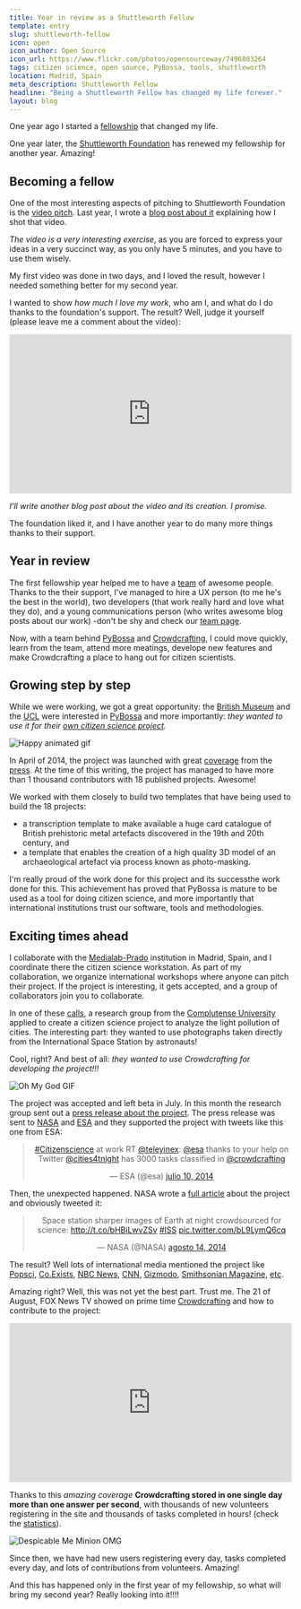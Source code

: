 ```yaml
---
title: Year in review as a Shuttleworth Fellow 
template: entry
slug: shuttleworth-fellow
icon: open
icon_author: Open Source
icon_url: https://www.flickr.com/photos/opensourceway/7496803264
tags: citizen science, open source, PyBossa, tools, shuttleworth
location: Madrid, Spain
meta_description: Shuttleworth Fellow
headline: "Being a Shuttleworth Fellow has changed my life forever."
layout: blog
---
```


One year ago I started a [fellowship](http://shuttleworthfoundation.org) that
changed my life.

One year later, the [Shuttleworth
Foundation](http://shuttleworthfoundation.org) has renewed my fellowship for
another year. Amazing!

<!--more-->

## Becoming a fellow

One of the most interesting aspects of pitching to Shuttleworth Foundation is
the [video pitch](https://shuttleworthfoundation.org/applications/). Last year, 
I wrote a [blog post about it](/blog/2013/09/23/video-tutorial.html) explaining
how I shot that video.

*The video is a very interesting exercise*, as you are forced to express your
ideas in a very succinct way, as you only have 5 minutes, and you have to use
them wisely. 

My first video was done in two days, and I loved the result, however I needed
something better for my second year. 

I wanted to show *how much I love my work*,
who am I, and what do I do thanks to the foundation's support. The result?
Well, judge it yourself (please leave me a comment about the video): 

<style>.embed-container { position: relative; padding-bottom: 56.25%; height: 0; overflow: hidden; max-width: 100%; height: auto; } .embed-container iframe, .embed-container object, .embed-container embed { position: absolute; top: 0; left: 0; width: 100%; height: 100%; }</style><div class='embed-container'><iframe src='http://www.youtube.com/embed/rQ3yLqdEhvc' frameborder='0' allowfullscreen></iframe></div>

*I'll write another blog post about the video and its creation. I promise.*

The foundation liked it, and I have another year to do many more things thanks
to their support. 

## Year in review

The first fellowship year helped me to have a [team](http://pybossa.com/about/)
of awesome people. Thanks to the their support, I've managed to
hire a UX person (to me he's the best in the world), two developers (that work
really hard and love what they do), and a young communications person (who writes
awesome blog posts about our work) -don't be shy and check our [team
page](http://pybossa.com/about/).

Now, with a team behind [PyBossa](http://pybossa.com) and
[Crowdcrafting](http://Crowdcrafting.org), I could move quickly, learn from the
team, attend more meatings, develope new features and make Crowdcrafting a place 
to hang out for citizen scientists.

## Growing step by step

While we were working, we got a great opportunity: the [British
Museum](http://www.britishmuseum.org/) and the [UCL](http://www.ucl.ac.uk/)
were interested in [PyBossa](http://pybossa.com) and more importantly: *they
wanted to use it for their [own citizen science project](http://micropasts.org/).*

![Happy animated gif](http://i.giphy.com/13k4VSc3ngLPUY.gif)

In April of 2014, the project was launched with great [coverage](http://www.ucl.ac.uk/news/news-articles/0414/160414-crowdsourcing-bronze-age) 
from the
[press](http://www.theguardian.com/science/2014/aug/18/volunteers-british-museum-crowdsourcing-archeology).
At the time of this writing, the project has managed to have more than 1
thousand contributors with 18 published projects. Awesome!

We worked with them closely to build two templates that have being used to build
the 18 projects:

 * a transcription template to make available a huge card catalogue of British
     prehistoric metal artefacts discovered in the 19th and 20th century, and
 * a template that enables the creation of a high quality 3D model of an
     archaeological artefact via process known as photo-masking.

I'm really proud of the work done for this project and its successthe work done
for this. This achievement has proved that PyBossa is mature to be used as a
tool for doing citizen science, and more importantly that international
institutions trust our software, tools and methodologies.

## Exciting times ahead

I collaborate with the [Medialab-Prado](http://medialab-prado.es) institution
in Madrid, Spain, and I coordinate there the citizen science workstation. As
part of my collaboration, we organize international workshops where anyone can
pitch their project. If the project is interesting, it gets accepted, and a
group of collaborators join you to collaborate.

In one of these
[calls](http://medialab-prado.es/article/madridlaboratoriourbano), a research
group from the [Complutense University](http://guaix.fis.ucm.es/node/1651)
applied to create a citizen science project to analyze the light pollution of
cities. The interesting part: they wanted to use photographs taken directly
from the International Space Station by astronauts!

Cool, right? And best of all: *they wanted to use Crowdcrafting for developing
the project!!!*

![Oh My God GIF](http://i.giphy.com/QMcamps7Gzj2g.gif)

The project was accepted and left beta in July. In this month the research
group sent out a [press release about the
project](https://www.ucm.es/data/cont/media/www/pag-56948/Atlas%20de%20im%C3%A1genes%20nocturnas%20DEFbuena.pdf).
The press release was sent to [NASA](http://www.nasa.gov/) and
[ESA](http://www.esa.int/ESA) and they supported the project with
tweets like this one from ESA:

<blockquote class="twitter-tweet" lang="es" align="center"><p><a href="https://twitter.com/hashtag/Citizenscience?src=hash">#Citizenscience</a> at work RT <a href="https://twitter.com/teleyinex">@teleyinex</a>: <a href="https://twitter.com/esa">@esa</a> thanks to your help on Twitter <a href="https://twitter.com/cities4tnight">@cities4tnight</a> has 3000 tasks classified in <a href="https://twitter.com/crowdcrafting">@crowdcrafting</a></p>&mdash; ESA (@esa) <a href="https://twitter.com/esa/status/487228335018475521">julio 10, 2014</a></blockquote>
<script async src="//platform.twitter.com/widgets.js" charset="utf-8"></script>


Then, the unexpected happened. NASA wrote a [full
article](http://www.nasa.gov/mission_pages/station/research/news/crowdsourcing_night_images/#.U-zmA_ldWSo)
about the project and obviously tweeted it:

<blockquote class="twitter-tweet" lang="es" align="center"><p>Space station sharper images of Earth at night crowdsourced for science: <a href="http://t.co/bHBiLwvZSv">http://t.co/bHBiLwvZSv</a>   <a href="https://twitter.com/hashtag/ISS?src=hash">#ISS</a> <a href="http://t.co/bL9LymQ6cq">pic.twitter.com/bL9LymQ6cq</a></p>&mdash; NASA (@NASA) <a href="https://twitter.com/NASA/status/499963958552711168">agosto 14, 2014</a></blockquote>
<script async src="//platform.twitter.com/widgets.js" charset="utf-8"></script>


The result? Well lots of international media mentioned the project like
[Popsci](http://www.popsci.com/blog-network/do-try-home/join-crowd),
[Co.Exists](http://www.fastcoexist.com/3033228/these-incredible-photos-from-astronauts-show-the-brightest-cities-on-earth),
[NBC
News](http://www.nbcnews.com/science/space/scientists-want-you-help-crowdsource-night-lights-n181116),
[CNN](http://edition.cnn.com/2014/08/17/tech/nasa-earth-images-help-needed/index.html?hpt=hp_t2),
[Gizmodo](http://gizmodo.com/), [Smithsonian
Magazine](http://www.smithsonianmag.com/smart-news/help-nasa-out-looking-beautiful-pictures-space-180952407/?no-ist),
[etc](http://pybossa.com/press/).

Amazing right? Well, this was not yet the best part. Trust me. The 21 of
August, FOX News TV showed on prime time
[Crowdcrafting](http://crowdcrafting.org) and how to contribute to the
project:

<style>.embed-container { position: relative; padding-bottom: 56.25%; height: 0; overflow: hidden; max-width: 100%; height: auto; } .embed-container iframe, .embed-container object, .embed-container embed { position: absolute; top: 0; left: 0; width: 100%; height: 100%; }</style><div class='embed-container'><iframe src='https://video.foxnews.com/v/video-embed.html?video_id=3742323090001' style='border:0'></iframe></div>

Thanks to this *amazing coverage* **Crowdcrafting stored in one single day more than one
answer per second**, with thousands of new volunteers registering in the site
and thousands of tasks completed in hours! (check the
[statistics](http://crowdcrafting.org/app/darkskies/stats)).

![Despicable Me Minion OMG](http://i.giphy.com/CHyxN9bNkMc3S.gif)

Since then, we have had new users registering every day, tasks completed every
day, and lots of contributions from volunteers. Amazing!

And this has happened only in the first year of my fellowship, so what will
bring my second year? Really looking into it!!!!
